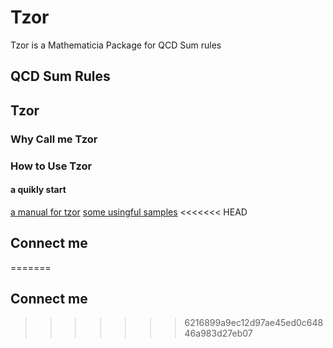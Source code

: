 # Tzor
Tzor is a Mathematicia Package for  QCD Sum rules

## QCD Sum Rules

## Tzor

### Why Call me Tzor

### How to Use Tzor
#### a quikly start

[a manual for tzor](/tzor/main.pdf)
[some usingful samples]()
<<<<<<< HEAD
## Connect me
=======
## Connect me
>>>>>>> 6216899a9ec12d97ae45ed0c64846a983d27eb07
